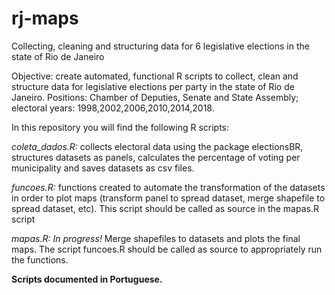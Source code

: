 # rj-maps
Collecting, cleaning and structuring data for 6 legislative elections in the state of Rio de Janeiro


Objective: create automated, functional R scripts to collect, clean and structure data for legislative elections per party in the state of Rio de Janeiro. Positions: Chamber of Deputies, Senate and State Assembly; electoral years: 1998,2002,2006,2010,2014,2018.  

In this repository you will find the following R scripts:

_coleta_dados.R:_ collects electoral data using the package electionsBR, structures datasets as panels, calculates the percentage of voting per municipality and saves datasets as csv files.

_funcoes.R:_ functions created to automate the transformation of the datasets in order to plot maps (transform panel to spread dataset, merge shapefile to spread dataset, etc). This script should be called as source in the mapas.R script

_mapas.R:_ *In progress!* Merge shapefiles to datasets and plots the final maps. The script funcoes.R should be called as source to appropriately run the functions.

**Scripts documented in Portuguese.**
